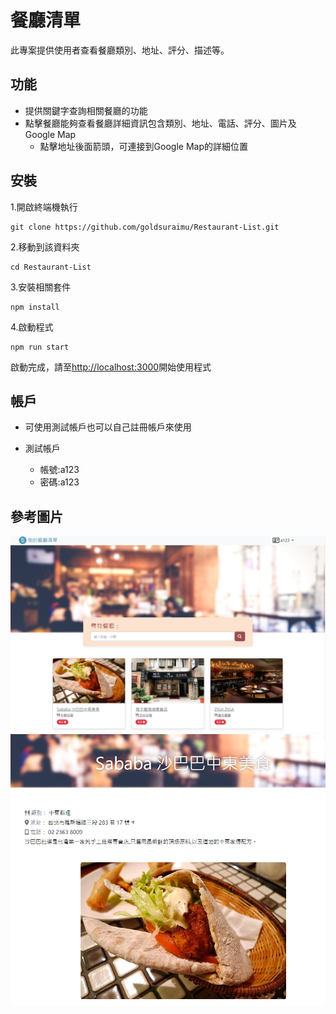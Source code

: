 # 餐廳清單

此專案提供使用者查看餐廳類別、地址、評分、描述等。

## 功能

- 提供關鍵字查詢相關餐廳的功能
- 點擊餐廳能夠查看餐廳詳細資訊包含類別、地址、電話、評分、圖片及 Google Map
  - 點擊地址後面箭頭，可連接到Google Map的詳細位置

## 安裝

1.開啟終端機執行

```
git clone https://github.com/goldsuraimu/Restaurant-List.git
```

2.移動到該資料夾

```
cd Restaurant-List
```

3.安裝相關套件

```
npm install
```

4.啟動程式

```
npm run start
```
啟動完成，請至[http://localhost:3000](http://localhost:3000)開始使用程式

## 帳戶

- 可使用測試帳戶也可以自己註冊帳戶來使用

- 測試帳戶
  - 帳號:a123
  - 密碼:a123

## 參考圖片

![首頁](./public/images/reference_image1.png)
![詳細資訊](./public/images/reference_image2.png)
